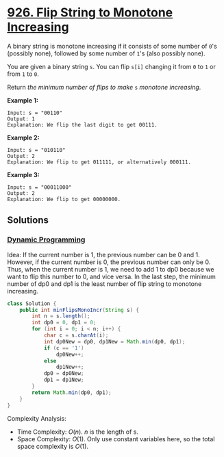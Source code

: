 # [926. Flip String to Monotone Increasing](https://leetcode.com/problems/flip-string-to-monotone-increasing/)

A binary string is monotone increasing if it consists of some number of `0`'s (possibly none), followed by some number of `1`'s (also possibly none).

You are given a binary string `s`. You can flip `s[i]` changing it from `0` to `1` or from `1` to `0`.

Return _the minimum number of flips to make_ `s` _monotone increasing_.

**Example 1:**

```
Input: s = "00110"
Output: 1
Explanation: We flip the last digit to get 00111.
```

**Example 2:**

```
Input: s = "010110"
Output: 2
Explanation: We flip to get 011111, or alternatively 000111.
```

**Example 3:**

```
Input: s = "00011000"
Output: 2
Explanation: We flip to get 00000000.
```

## Solutions
### [Dynamic Programming](FlipStringToMonotoneIncreasing.java)

Idea: If the current number is 1, the previous number can be 0 and 1. However, if the current number is 0, the previous number can only be 0. Thus, when the current number is 1, we need to add 1 to dp0 because we want to flip this number to 0, and vice versa. In the last step, the minimum number of dp0 and dp1 is the least number of flip string to monotone increasing.

```java
class Solution {
    public int minFlipsMonoIncr(String s) {
        int n = s.length();
        int dp0 = 0, dp1 = 0;
        for (int i = 0; i < n; i++) {
            char c = s.charAt(i);
            int dp0New = dp0, dp1New = Math.min(dp0, dp1);
            if (c == '1')
                dp0New++;
            else
                dp1New++;
            dp0 = dp0New;
            dp1 = dp1New;
        }
        return Math.min(dp0, dp1);
    }
}
```

Complexity Analysis:

- Time Complexity: $O(n)$. $n$ is the length of s.
- Space Complexity: $O(1)$. Only use constant variables here, so the total space complexity is $O(1)$.

